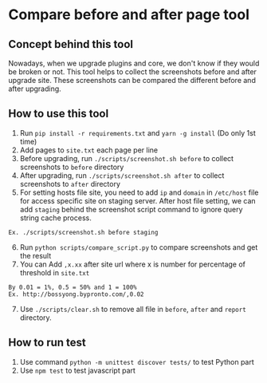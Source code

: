# Compare before and after page tool #

## Concept behind this tool
Nowadays, when we upgrade plugins and core, we don't know if they would be broken or not. This tool helps to collect the screenshots before and after upgrade site. These screenshots can be compared the different before and after upgrading.


## How to use this tool
1. Run `pip install -r requirements.txt` and `yarn -g install` (Do only 1st time)
2. Add pages to `site.txt` each page per line
3. Before upgrading, run `./scripts/screenshot.sh before` to collect screenshots to `before` directory
4. After upgrading, run `./scripts/screenshot.sh after` to collect screenshots to `after` directory
5. For setting hosts file site, you need to add `ip` and `domain` in `/etc/host` file for access specific site on staging server. After host file setting, we can add `staging` behind the screenshot script command to ignore query string cache process.
```
Ex. ./scripts/screenshot.sh before staging
```
6. Run `python scripts/compare_script.py` to compare screenshots and get the result
7. You can Add `,x.xx` after site url where x is number for percentage of threshold in `site.txt`
```
By 0.01 = 1%, 0.5 = 50% and 1 = 100%
Ex. http://bossyong.bypronto.com/,0.02
```
7. Use `./scripts/clear.sh` to remove all file in `before`, `after` and `report` directory.

## How to run test
1. Use command `python -m unittest discover tests/` to test Python part
2. Use `npm test` to test javascript part
